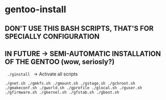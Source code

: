 # gentoo-install
## DON'T USE THIS BASH SCRIPTS, THAT'S FOR SPECIALLY CONFIGURATION

## IN FUTURE -> SEMI-AUTOMATIC INSTALLATION OF THE GENTOO (wow, seriosly?)
<code> ./ginstall </code> -> Activate all scripts

<code>./gnet.sh
./gmkfs.sh
./gmount.sh
./gstage.sh 
./gchroot.sh
./gmakeconf.sh
./gworld.sh
./gprofile
./glocal.sh
./guser.sh
./gfirmware.sh
./gkernel.sh
./gfstab.sh
./gboot.sh
</code>
